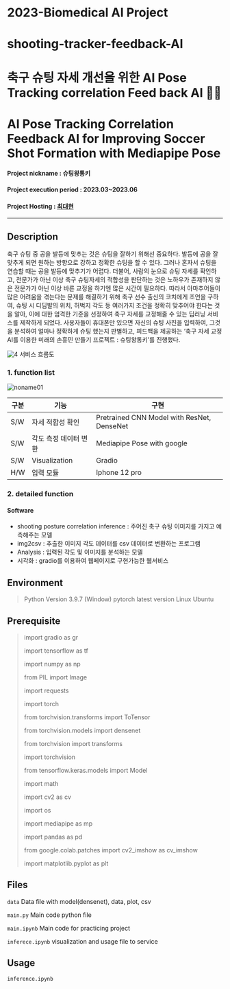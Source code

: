 # 2023-Biomedical AI Project
# shooting-tracker-feedback-AI
# 축구 슈팅 자세 개선을 위한 AI Pose Tracking correlation Feed back AI 👵👴
# AI Pose Tracking Correlation Feedback AI for Improving Soccer Shot Formation with Mediapipe Pose
#### Project nickname : 슈팅왕통키
#### Project execution period : 2023.03~2023.06
#### Project Hosting : [최대현](https://valiant-barnacle-6bf.notion.site/Feedback-AI-78d9ec8ddb0846cb800280940824d7ad?pvs=4)
-----------------------
## Description
축구 슈팅 중 공을 발등에 맞추는 것은 슈팅을 잘하기 위해선 중요하다. 발등에 공을 잘 맞추게 되면 원하는 방향으로 강하고 정확한 슈팅을 할 수 있다. 그러나 혼자서 슈팅을 연습할 때는 공을 발등에 맞추기가 어렵다. 더불어, 사람의 눈으로 슈팅 자세를 확인하고, 전문가가 아닌 이상 축구 슈팅자세의 적합성을 판단하는 것은 노하우가 존재하지 않은 전문가가 아닌 이상 바른 교정을 하기엔 많은 시간이 필요하다. 따라서 아마추어들이 많은 어려움을 겪는다는 문제를 해결하기 위해 축구 선수 출신의 코치에게 조언을 구하여, 슈팅 시 디딤발의 위치, 허벅지 각도 등 여러가지 조건을 정확히 맞추어야 한다는 것을 알아, 이에 대한 엄격한 기준을 선정하여 축구 자세를 교정해줄 수 있는 딥러닝 서비스를 제작하게 되었다. 사용자들이 휴대폰만 있으면 자신의 슈팅 사진을 입력하여, 그것을 분석하여 얼마나 정확하게 슈팅 했는지 판별하고, 피드백을 제공하는 ‘축구 자세 교정 AI를 이용한 미래의 손흥민 만들기 프로젝트 : 슈팅왕통키’를 진행했다.

![4](https://github.com/dablro12/shooting-tracker-feedback-AI/assets/54443308/0fe3cc7f-a3a3-4d27-85c8-76476d6d372f)
서비스 흐름도

### 1. function list
![noname01](https://github.com/dablro12/shooting-tracker-feedback-AI/assets/54443308/d37191e5-da7c-41aa-80ba-39762b6ca3d3)

|구분|기능|구현|
|------|---|---|
|S/W|자세 적합성 확인|Pretrained CNN Model with ResNet, DenseNet|
|S/W|각도 측정 데이터 변환|Mediapipe Pose with google|
|S/W|Visualization|Gradio|
|H/W|입력 모듈|Iphone 12 pro|

### 2. detailed function
#### Software
- shooting posture correlation inference : 주어진 축구 슈팅 이미지를 가지고 예측해주는 모델
- img2csv : 추출한 이미지 각도 데이터를 csv 데이터로 변환하는 프로그램
- Analysis : 입력된 각도 및 이미지를 분석하는 모델
- 시각화 : gradio를 이용하여 웹페이지로 구현가능한 웹서비스


## Environment

> Python Version 3.9.7 (Window)
> pytorch latest version
> Linux Ubuntu


## Prerequisite
> import gradio as gr
>
> import tensorflow as tf
>
> import numpy as np
>
> from PIL import Image
>
> import requests
>
> import torch
>
> from torchvision.transforms import ToTensor
>
> from torchvision.models import densenet
>
> from torchvision import transforms
>
> import torchvision
>
> from tensorflow.keras.models import Model
>
> import math
>
> import cv2 as cv
>
> import os
>
> import mediapipe as mp
>
> import pandas as pd
>
> from google.colab.patches import cv2_imshow as cv_imshow
>
> import matplotlib.pyplot as plt
>

## Files
`data` Data file with model(densenet), data, plot, csv 

`main.py` Main code python file

`main.ipynb` Main code for practicing project

`inferece.ipynb` visualization and usage file to service


## Usage 
`inference.ipynb`
